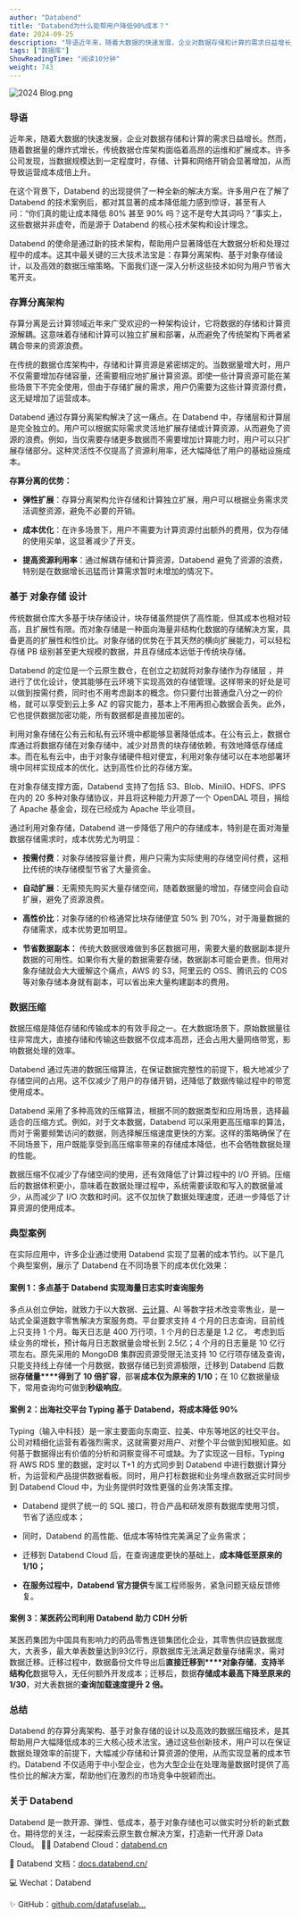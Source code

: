 ```yaml
---
author: "Databend"
title: "Databend为什么能帮用户降低90%成本？"
date: 2024-09-25
description: "导语近年来，随着大数据的快速发展，企业对数据存储和计算的需求日益增长。然而，随着数据量的爆炸式增长，传统数据仓库架构面临着高昂的运维和扩展成本。许多公司发现，当数据规模达到一定程度时，存储、计算和网"
tags: ["数据库"]
ShowReadingTime: "阅读10分钟"
weight: 743
---
```

![2024 Blog.png](https://p3-xtjj-sign.byteimg.com/tos-cn-i-73owjymdk6/a0b0a8a70f8e4d45bcba55d7434c6966~tplv-73owjymdk6-jj-mark-v1:0:0:0:0:5o6Y6YeR5oqA5pyv56S-5Yy6IEAgRGF0YWJlbmQ=:q75.awebp?rk3s=f64ab15b&x-expires=1727855397&x-signature=%2FWGaijCdsX1%2BIfsq5mGtwlNFqfo%3D)

### **导语**

近年来，随着大数据的快速发展，企业对数据存储和计算的需求日益增长。然而，随着数据量的爆炸式增长，传统数据仓库架构面临着高昂的运维和扩展成本。许多公司发现，当数据规模达到一定程度时，存储、计算和网络开销会显著增加，从而导致运营成本成倍上升。

在这个背景下，Databend 的出现提供了一种全新的解决方案。许多用户在了解了 Databend 的技术案例后，都对其显著的成本降低能力感到惊讶，甚至有人问：“你们真的能让成本降低 80% 甚至 90% 吗？这不是夸大其词吗？”事实上，这些数据并非虚夸，而是源于 Databend 的核心技术架构和设计理念。

Databend 的使命是通过新的技术架构，帮助用户显著降低在大数据分析和处理过程中的成本。这其中最关键的三大技术法宝是：存算分离架构、基于对象存储设计，以及高效的数据压缩策略。下面我们逐一深入分析这些技术如何为用户节省大笔开支。

### **存算分离架构**

存算分离是云计算领域近年来广受欢迎的一种架构设计，它将数据的存储和计算资源解耦。这意味着存储和计算可以独立扩展和部署，从而避免了传统架构下两者紧耦合带来的资源浪费。

在传统的数据仓库架构中，存储和计算资源是紧密绑定的。当数据量增大时，用户不仅需要增加存储容量，还需要相应地扩展计算资源。即使一些计算资源可能在某些场景下不完全使用，但由于存储扩展的需求，用户仍需要为这些计算资源付费，这无疑增加了运营成本。

Databend 通过存算分离架构解决了这一痛点。在 Databend 中，存储层和计算层是完全独立的。用户可以根据实际需求灵活地扩展存储或计算资源，从而避免了资源的浪费。例如，当仅需要存储更多数据而不需要增加计算能力时，用户可以只扩展存储部分。这种灵活性不仅提高了资源利用率，还大幅降低了用户的基础设施成本。

**存算分离的优势：**

*   **弹性扩展**：存算分离架构允许存储和计算独立扩展，用户可以根据业务需求灵活调整资源，避免不必要的开销。
    
*   **成本优化**：在许多场景下，用户不需要为计算资源付出额外的费用，仅为存储的使用买单，这显著减少了开支。
    
*   **提高资源利用率**：通过解耦存储和计算资源，Databend 避免了资源的浪费，特别是在数据增长迅猛而计算需求暂时未增加的情况下。
    

### **基于** **对象存储** **设计**

传统数据仓库大多基于块存储设计，块存储虽然提供了高性能，但其成本也相对较高，且扩展性有限。而对象存储是一种面向海量非结构化数据的存储解决方案，具备更高的扩展性和性价比。对象存储的优势在于其天然的横向扩展能力，可以轻松存储 PB 级别甚至更大规模的数据，并且存储成本远低于传统块存储。

Databend 的定位是一个云原生数仓，在创立之初就将对象存储作为存储层 ，并进行了优化设计，使其能够在云环境下实现高效的存储管理。这样带来的好处是可以做到按需付费，同时也不用考虑副本的概念。你只要付出普通盘八分之一的价格，就可以享受到云上多 AZ 的容灾能力，基本上不用再担心数据会丢失。此外，它也提供数据加密功能，所有数据都是直接加密的。

利用对象存储在公有云和私有云环境中都能够显著降低成本。在公有云上，数据仓库通过将数据存储在对象存储中，减少对昂贵的块存储依赖，有效地降低存储成本。而在私有云中，由于对象存储硬件相对便宜，利用对象存储可以在本地部署环境中同样实现成本的优化，达到高性价比的存储方案。

在对象存储支撑方面，Databend 支持了包括 S3、Blob、MiniIO、HDFS、IPFS 在内的 20 多种对象存储协议，并且将这种能力开源了一个 OpenDAL 项目，捐给了 Apache 基金会，现在已经成为 Apache 毕业项目。

通过利用对象存储，Databend 进一步降低了用户的存储成本，特别是在面对海量数据存储需求时，成本优势尤为明显：

*   **按需付费**：对象存储按容量计费，用户只需为实际使用的存储空间付费，这相比传统的块存储模型节省了大量资金。
    
*   **自动扩展**：无需预先购买大量存储空间，随着数据量的增加，存储空间会自动扩展，避免了资源浪费。
    
*   **高性价比**：对象存储的价格通常比块存储便宜 50% 到 70%，对于海量数据的存储需求，成本优势更加明显。
    
*   **节省数据副本：** 传统大数据很难做到多区数据可用，需要大量的数据副本提升数据的可用性。如果你有大量的数据需要存储，数据副本可能会更贵。但用对象存储就会大大缓解这个痛点，AWS 的 S3，阿里云的 OSS、腾讯云的 COS 等对象存储本身就有副本，可以省出来大量构建副本的费用。
    

### **数据压缩**

数据压缩是降低存储和传输成本的有效手段之一。在大数据场景下，原始数据量往往非常庞大，直接存储和传输这些数据不仅成本高昂，还会占用大量网络带宽，影响数据处理的效率。

Databend 通过先进的数据压缩算法，在保证数据完整性的前提下，极大地减少了存储空间的占用。这不仅减少了用户的存储开销，还降低了数据传输过程中的带宽使用成本。

Databend 采用了多种高效的压缩算法，根据不同的数据类型和应用场景，选择最适合的压缩方式。例如，对于文本数据，Databend 可以采用更高压缩率的算法，而对于需要频繁访问的数据，则选择解压缩速度更快的方案。这样的策略确保了在不同场景下，用户既能享受到高压缩率带来的存储成本降低，也不会牺牲数据处理的性能。

数据压缩不仅减少了存储空间的使用，还有效降低了计算过程中的 I/O 开销。压缩后的数据体积更小，意味着在数据处理过程中，系统需要读取和写入的数据量减少，从而减少了 I/O 次数和时间。这不仅加快了数据处理速度，还进一步降低了计算资源的使用成本。

### 典型**案例**

在实际应用中，许多企业通过使用 Databend 实现了显著的成本节约。以下是几个典型案例，展示了 Databend 在不同场景下的成本优化效果：

#### **案例 1：多点基于 Databend 实现海量日志实时查询服务**

多点从创立伊始，就致力于以大数据、[云计算](https://link.juejin.cn?target=https%3A%2F%2Fzhida.zhihu.com%2Fsearch%3Fq%3D%25E4%25BA%2591%25E8%25AE%25A1%25E7%25AE%2597%26zhida_source%3Dentity%26is_preview%3D1 "https://zhida.zhihu.com/search?q=%E4%BA%91%E8%AE%A1%E7%AE%97&zhida_source=entity&is_preview=1")、AI 等数字技术改变零售业，是一站式全渠道数字零售解决方案服务商。平台要求支持 4 个月的日志查询，目前线上只支持 1 个月。每天日志是 400 万行项，1 个月的日志量是 1.2 亿， 考虑到后续业务的增长，预计每月日志数据量会增长到 2.5亿；4 个月的日志量是 10 亿行项左右。原先采用的 MongoDB 集群因资源受限无法支持 10 亿行项存储及查询，只能支持线上存储一个月数据，数据存储已到资源极限，迁移到 Databend 后数据**存储量\*\*\*\*得到了 10 倍扩容**，部署**成本仅为原来的 1/10**；在 10 亿数据量级下，常用查询均可做到**秒级响应**。

#### **案例 2：出海社交平台 Typing 基于 Databend，将成本降低 90%**

Typing（输入中科技）是一家主要面向东南亚、拉美、中东等地区的社交平台。公司对精细化运营有着强烈需求，这就需要对用户、对整个平台做到知根知底。如何基于数据得出有价值的分析和洞察变得不可或缺。为了实现这一目标，Typing 将 AWS RDS 里的数据，定时以 T+1 的方式同步到 Databend 中进行数据计算分析，为运营和产品提供数据看板。同时，用户打标数据和业务埋点数据近实时同步到 Databend Cloud 中，为业务提供时效性更强的业务决策支撑。

*   Databend 提供了统一的 SQL 接口，符合产品和研发原有数据库使用习惯，节省了适应成本；
    
*   同时，Databend 的高性能、低成本等特性完美满足了业务需求；
    
*   迁移到 Databend Cloud 后，在查询速度更快的基础上，**成本降低至原来的 1/10；**
    
*   **在服务过程中，Databend 官方提供**专属工程师服务，紧急问题天级反馈修复。
    

#### **案例 3：某医药公司利用 Databend 助力 CDH 分析**

某医药集团为中国具有影响力的药品零售连锁集团化企业，其零售供应链数据庞大，大表多，最大单表数量达到93亿行，原数据库无法满足数量存储需求，需对数据迁移。迁移过程中，数据备份文件导出后**直接迁移到\*\*\*\*对象存储**，**支持半结构化**数据导入，无任何额外开发成本；迁移后，数据**存储成本最高下降至原来的1/30**，对大表数据的**查询加载速度提升 2 倍。**

### **总结**

Databend 的存算分离架构、基于对象存储的设计以及高效的数据压缩技术，是其帮助用户大幅降低成本的三大核心技术法宝。通过这些创新技术，用户可以在保证数据处理效率的前提下，大幅减少存储和计算资源的使用，从而实现显著的成本节约。Databend 不仅适用于中小型企业，也为大型企业在处理海量数据时提供了高性价比的解决方案，帮助他们在激烈的市场竞争中脱颖而出。

### 关于 Databend

Databend 是一款开源、弹性、低成本，基于对象存储也可以做实时分析的新式数仓。期待您的关注，一起探索云原生数仓解决方案，打造新一代开源 Data Cloud。 👨‍💻‍ Databend Cloud：[databend.cn](https://link.juejin.cn?target=https%3A%2F%2Fdatabend.cn "https://link.juejin.cn?target=https%3A%2F%2Fdatabend.cn")

📖 Databend 文档：[docs.databend.cn/](https://link.juejin.cn?target=https%3A%2F%2Fdocs.databend.cn%2F "https://link.juejin.cn?target=https%3A%2F%2Fdocs.databend.cn%2F")

💻 Wechat：Databend

✨ GitHub：[github.com/datafuselab…](https://link.juejin.cn?target=https%3A%2F%2Fgithub.com%2Fdatafuselabs%2Fdatabend "https://link.juejin.cn?target=https%3A%2F%2Fgithub.com%2Fdatafuselabs%2Fdatabend")
